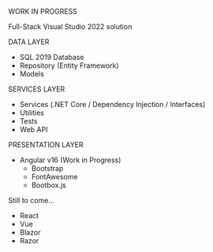 WORK IN PROGRESS

Full-Stack Visual Studio 2022 solution

DATA LAYER
- SQL 2019 Database
- Repository (Entity Framework)
- Models

SERVICES LAYER
- Services (.NET Core / Dependency Injection / Interfaces)
- Utilities
- Tests
- Web API

PRESENTATION LAYER
- Angular v16 (Work in Progress)
  - Bootstrap
  - FontAwesome
  - Bootbox.js

Still to come...
  - React
  - Vue
  - Blazor
  - Razor
